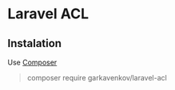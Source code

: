 # Laravel ACL

## Instalation

Use [Composer](https://getcomposer.org "Composer")

>composer require garkavenkov/laravel-acl



